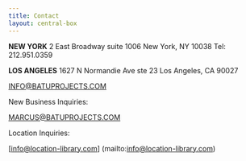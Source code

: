 ```yaml
---
title: Contact
layout: central-box
---
```


**NEW YORK**
2 East Broadway suite 1006
New York, NY 10038
Tel: 212.951.0359

**LOS ANGELES**
1627 N Normandie Ave ste 23
Los Angeles, CA 90027

[INFO@BATUPROJECTS.COM](mailto:info@batuprojects.com)


New Business Inquiries:

[MARCUS@BATUPROJECTS.COM](mailto:marcus@batuprojects.com)


Location Inquiries:

[info@location-library.com]
(mailto:info@location-library.com)
